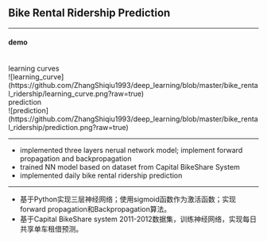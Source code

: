 ## Bike Rental Ridership Prediction

---
#### demo

<br/>
learning curves<br/>
![learning_curve](https://github.com/ZhangShiqiu1993/deep_learning/blob/master/bike_rental_ridership/learning_curve.png?raw=true)
<br/>
prediction<br/>
![prediction](https://github.com/ZhangShiqiu1993/deep_learning/blob/master/bike_rental_ridership/prediction.png?raw=true)

---

+ implemented three layers nerual network model; implement forward propagation and backpropagation
+ trained NN model based on dataset from Capital BikeShare System
+ implemented daily bike rental ridership prediction

---

+ 基于Python实现三层神经网络；使用sigmoid函数作为激活函数；实现forward propagation和Backpropagation算法。
+ 基于Capital BikeShare system 2011-2012数据集，训练神经网络，实现每日共享单车租借预测。

